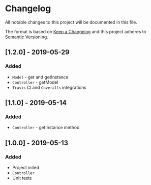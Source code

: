 # Changelog
All notable changes to this project will be documented in this file.

The format is based on [Keep a Changelog](http://keepachangelog.com/en/1.0.0/)
and this project adheres to [Semantic Versioning](http://semver.org/spec/v2.0.0.html).

## [1.2.0] - 2019-05-29
### Added
- `Model` - get and getInstance
- `Controller` - getModel
- `Travis` CI and `Coveralls` integrations

## [1.1.0] - 2019-05-14
### Added
- `Controller` - getInstance method

## [1.0.0] - 2019-05-13
### Added
- Project inited
- `Controller`
- Unit tests